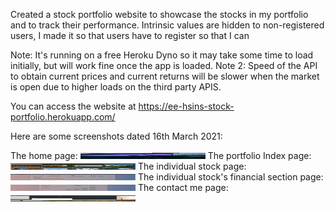 Created a stock portfolio website to showcase the stocks in my portfolio and to track their performance. 
Intrinsic values are hidden to non-registered users, I made it so that users have to register so that I can 

Note: It's running on a free Heroku Dyno so it may take some time to load initially, but will work fine once the app is loaded.
Note 2: Speed of the API to obtain current prices and current returns will be slower when the market is open due to higher loads on the third party APIS.

You can access the website at https://ee-hsins-stock-portfolio.herokuapp.com/ 

Here are some screenshots dated 16th March 2021:

The home page:
<img src="readme_images/homePageScreenShot.jpg" width = "200" height = "10">
The portfolio Index page:
<img src="readme_images/portfolioPageScreenshot.jpg" width = "200" height = "10">
The individual stock page:
<img src="readme_images/individualStockScreenShot.jpg" width = "200" height = "10">
The individual stock's financial section page:
<img src="readme_images/individualStockFinancialsScreenShot.jpg" width = "200" height = "10">
The contact me page:
<img src="readme_images/contactPageScreenshot.jpg" width = "200" height = "10">